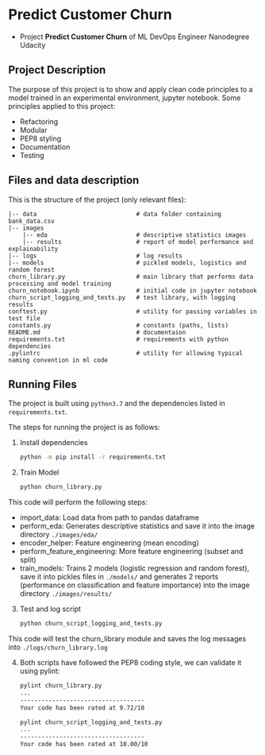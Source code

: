 # Predict Customer Churn

- Project **Predict Customer Churn** of ML DevOps Engineer Nanodegree Udacity

## Project Description
The purpose of this project is to show and apply clean code principles to a model trained in an experimental environment, jupyter notebook.
Some principles applied to this project:
- Refactoring
- Modular
- PEP8 styling
- Documentation
- Testing


## Files and data description
This is the structure of the project (only relevant files):

    |-- data                            # data folder containing bank_data.csv
    |-- images                          
        |-- eda                         # descriptive statistics images
        |-- results                     # report of model performance and explainability
    |-- logs                            # log results
    |-- models                          # pickled models, logistics and random forest
    churn_library.py                    # main library that performs data processing and model training
    churn_notebook.ipynb                # initial code in jupyter notebook
    churn_script_logging_and_tests.py   # test library, with logging results
    conftest.py                         # utility for passing variables in test file
    constants.py                        # constants (paths, lists)
    README.md                           # documentaion
    requirements.txt                    # requirements with python dependencies
    .pylintrc                           # utility for allowing typical naming convention in ml code


## Running Files
The project is built using ```python3.7``` and the dependencies listed in ```requirements.txt```.

The steps for running the project is as follows:
1. Install dependencies
    ```bash
    python -m pip install -r requirements.txt
    ```
2. Train Model
    ```bash
    python churn_library.py
    ```
This code will perform the following steps:
- import_data: Load data from path to pandas dataframe
- perform_eda: Generates descriptive statistics and save it into the image directory ```./images/eda/```
- encoder_helper: Feature engineering (mean encoding)
- perform_feature_engineering: More feature engineering (subset and split)
- train_models: Trains 2 models (logistic regression and random forest), save it into pickles files in ```./models/``` and generates 2 reports (performance on classification and feature importance) into the image directory ```./images/results/```

3. Test and log script
    ```bash
    python churn_script_logging_and_tests.py
    ```
This code will test the churn_library module and saves the log messages into ```./logs/churn_library.log```

4. Both scripts have followed the PEP8 coding style, we can validate it using pylint:
    ```bash
    pylint churn_library.py
    ...
    -----------------------------------
    Your code has been rated at 9.72/10    
    ```
    
    ```bash
    pylint churn_script_logging_and_tests.py
    ...
    -----------------------------------
    Your code has been rated at 10.00/10    
    ```
